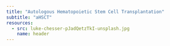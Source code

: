 ```yaml
---
title: "Autologous Hematopoietic Stem Cell Transplantation"
subtitle: "aHSCT"
resources:
  - src: luke-chesser-pJadQetzTkI-unsplash.jpg
    name: header
---
```


